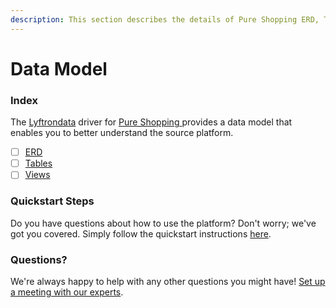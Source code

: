 ```yaml
---
description: This section describes the details of Pure Shopping ERD, Tables, and Views.
---
```


# Data Model

### Index

The  [Lyftrondata](https://www.lyftrondata.com/) driver for [Pure Shopping](https://www.lyftrondata.com/integration/pure-shopping/)[ ](https://www.lyftrondata.com/integration/pure-shopping/)provides a data model that enables you to better understand the source platform.

* [ ] [ERD](../../../marketing-analytics/pure-shopping/data-model/erd.md)
* [ ] [Tables](../../../marketing-analytics/pure-shopping/data-model/tables.md)
* [ ] [Views](../../../marketing-analytics/pure-shopping/data-model/views.md)

### Quickstart Steps

Do you have questions about how to use the platform? Don't worry; we've got you covered. Simply follow the quickstart instructions [here](../../../../quickstart-steps.md).

### Questions? <a href="#questions" id="questions"></a>

We're always happy to help with any other questions you might have! [Set up a meeting with our experts](https://www.lyftrondata.com/book-a-meeting/).

